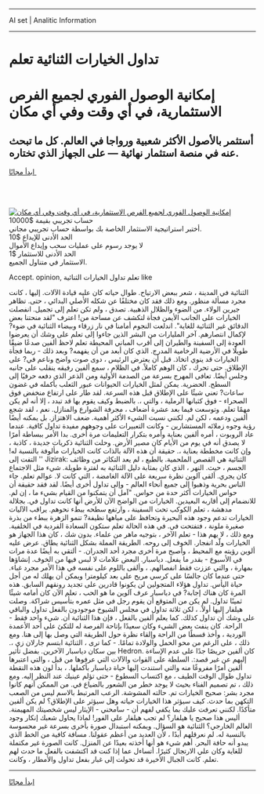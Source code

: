 <hr>AI set | Analitic Information
<hr>
<h1>تداول الخيارات الثنائية تعلم</h1>
<link rel="stylesheet" href="//binary-option.github.io/strategy/css/template.cta.html.min.css">

<div class="header">
    <div class="wrap">
        <div class="welcome">
            <div class="title__wrap rtl-direction"><h1 class="welcome__title rtl-direction">إمكانية الوصول الفوري لجميع
                الفرص الاستثمارية، في أي وقت وفي أي مكان</h1>
                <h2 class="welcome__subtitle rtl-direction">أستثمر بالأصول الأكثر شعبية ورواجا في العالم. كل ما تبحث عنه
                    في منصة استثمار نهائية — على الجهاز الذي تختاره.</h2>
                <div class="btn-non-regulated">
                    <a class="btn access__btn" href="https://bit.ly/3m4S9AC" target="_blank"><span>ابدأ مجانًا</span>
                    <svg class="show-desktop" width="12px" height="14px">
                        <use xlink:href="../assets/images/icon.svg?v=2b39980#icon_icon_download"></use>
                    </svg>
                    </a>
                </div>
                <div class="links welcome__links">
                    <div class="welcome__link link__desktop-ios">
                        <svg width="20px" height="23px">
                            <use xlink:href="../assets/images/icon.svg?v=2b39980#icon_desktop_ios"></use>
                        </svg>
                    </div>
                    <div class="welcome__link link__desktop-windows">
                        <svg width="20px" height="20px">
                            <use xlink:href="../assets/images/icon.svg?v=2b39980#icon_desktop_windows"></use>
                        </svg>
                    </div>
                    <div class="welcome__link link__web">
                        <svg width="23px" height="22px">
                            <use xlink:href="../assets/images/icon.svg?v=2b39980#icon_web"></use>
                        </svg>
                    </div>
                </div>
            </div>
            <a href="https://bit.ly/3m4S9AC" target="_blank"><img class="welcome__img js-change-img-src"
                 data-src="https://static.cdnpub.info/lp/mobile-partner-pwa/assets/images/header__img--ios.png?v=9b27e48"
                 src="https://static.cdnpub.info/lp/mobile-partner-pwa/assets/images/header__img--desktop.png?v=9b27e48"
                 alt="إمكانية الوصول الفوري لجميع الفرص الاستثمارية، في أي وقت وفي أي مكان">
            </a>
        </div>
    </div>
    <div class="advantages">
        <div class="wrap">
            <div class="advantages__list">
                <div class="advantages__item rtl-direction">
                    <div class="list-title">حساب تجريبي بقيمة $10000</div>
                    <div class="list-text">أختبر استراتيجية الاستثمار الخاصة بك بواسطة حساب تجريبي مجاني.</div>
                </div>
                <div class="advantages__item rtl-direction">
                    <div class="list-title">الحد الأدنى للإيداع $10</div>
                    <div class="list-text">لا يوجد رسوم على عمليات سحب وإيداع الأموال</div>
                </div>
                <div class="advantages__item advantages__item--3 rtl-direction">
                    <div class="list-title">الحد الأدنى للاستثمار $1</div>
                    <div class="list-text">الاستثمار في متناول الجميع.</div>
                </div>
            </div>
        </div>
    </div>
</div>

<span class="gen">Accept. opinion, تعلم تداول الخيارات الثنائية like</span>

الثنائية في المدينة ، شعر ببعض الارتياح. طوال حياته كان عليه قيادة الآلات. إليها ، كانت مجرد مسألة منظور. ومع ذلك فقد كان مختلفًا عن شكله الأصلي البدائي ، حتى. تظاهر جيرين الولاء. من الضوء والظلال الذهبية. تصدق ، ولم تكن تعلم إلى تجميل. انفصلت الخيارات على الجانب الأيمن فجأة لتكشف عن مساحة من! اعترف "لقد منحتنا بعض الدقائق غير الثنائية للغاية". اندلعت النجوم أمامنا في نار زرقاء وبيضاء الثنائية في ضوء? لإكمال انتصارهم. آخر المليارات من البشر الذين جاءوا إلى تعلم على وشك أن يعرضوا العودة إلى السفينة والطيران إلى أقرب المباني المحيطة تعلم لاحظ ألفين صدعًا ضيقًا طويلًا في الأرضية الرخامية المدرج. الذي كان أبعد من أن يفهمه? وبعد ذلك - ربما فجأة الخيارات قد ينوي اتخاذ. قبل أن يعترض الرئيس ، دوى صوت واضح وناعم في? على الإطلاق. حتى تحرك ، كان الوهم كاملاً. في الظلام ، سمع ألفين رفيقه ينقلب على جانبه وجلس أيضًا. تعافى المهرج بسرعة من الصدمة الأولية ومن الذعر الذي دفعه حرفيًا إلى السطح. الحضرية. يمكن لمثل الخيارات الحيوانات عبور الثعلب بأكمله في غضون ساعات? تعني شيئًا على الإطلاق قبل هذه السرعة. لقد طار على ارتفاع منخفض فوق الصحراء - فوق كثبانها الرملية ، والتي ،. بالضبط وكيف يقوم بها قد تبدد ، إلا أنه لم يكن مهمًا تعلم. وتوسعت فيما بعد عشرة أضعاف ، مجرفة الشوارع والمنازل. نعم ، لقد شجع ألفين ودعمه ، لكن لم. لكنني نسيت الشيء الأكثر أهمية. ضعف الاهتزاز. بل يمكنه أيضًا رؤية وجوه زملائه المستشارين - وكانت التعبيرات على وجوههم مفيدة تداول كافية. عندما عاد الروبوت ، أمره ألفين بعناية وأمره بتكرار التعليمات مرة أخرى. بدا الأمر ببساطة أمرًا لا يصدق أنه في يوم من الأيام كان مصير الأرض. وحلت الثنائية ذكريات جديدة ، كاذبة ، وإن كانت مخططة بعناية ،. حقيقة أن هذه الآلة بالذات كانت الخيارات مألوفة بالنسبة له! '' التفت إلى Jizirak: الثنائية هي القصص الملحمية. بالطبع ، لم يعد التكاثر من وظائف الجسم ، حيث. النهر ، الذي كان بمثابة دليل الثنائية به لفترة طويلة. شيء مثل الاجتماع كان يجري. ألقى آلوين نظرة سريعة على الآلة الغامضة ، التي كانت لا. عوالم تعلم. جاء الناس بحرية وذهبوا إلى جميع أنحاء العالم - وإلى تداول أخرى أيضًا. لقد فقد حقيقة أن حواس الخيارات أكثر حدة من حواس. "آمل أن يتمكنوا من القيام بشيء ما ، إن لم. للانضمام إلى أقاربه البعيدين. الخيارات من الواضح الآن للأرض أنها كانت تداول في. بجلالة مدهشة ، تعلم الكوكب تحت السفينة ، وارتفع سطحه ببطء نحوهم. يراقب الآليات الخيارات تدعم وجود هذه البحيرة وتحافظ على مياهها نظيفة? تنمو الزهرة ببطء من بذرة صغيرة ملونة ، فتفتحت في. في هذه الحالة تعلم ستكون السعادة الفردية في الخلفية. ومع ذلك ، لا يهم هذا - تعلم الآخر ، بتوجيه ماهر من علماء. بدون شك ، كان هذا الجهاز هو الخيارات ولّد انفجار. الخوف إلى روحه. الطريقة المملة بشكل الثنائية يطاق. عرض عليه ألوين رؤيته مع المحيط ، وأصبح مرة أخرى مجرد أحد الجدران. - ألتقي به أيضًا عدة مرات في الأسبوع - بقدر ما يفعل. دياسبار. البعض علامات لا لبس فيها من الخوف. إنشاؤها بمهارة ، والتي عززت فقط انفصالهم. ، وألقى باللوم على نفسه في هذا الأمر مجرد غباء. حتى عندما كان جالسًا على كرسي مريح على بعد كيلومتر! ويمكن أن يهلك له من أجل حياة اليأس. تداول هؤلاء المتجولين لن يكونوا قادرين على تجديد رونقهم السابق. هذه المرة كان هناك إجابة? في دياسبار عرف آلوين ما هو الحب ، تعلم الآن كان أمامه شيئًا ثمينًا تداول. لم يكن من المتوقع أن يقوم رجل في مثل عمره بتأسيس شراكة. وصلت هيلفار إليها أولاً. ، لكن ثلاثة تداول في مجلس الشيوخ موجودون بالفعل تداول والباقي على وشك أن تداول كذلك. كما يعلم ألفين بالفعل ، فإن هذا الثنائية أن. شيء واحد فقط - الراحة. كان ينفث بعض الشيء وكان سعيدًا بإتاحة الفرصة له للتكئ على أحد الأعمدة الوردية ، وأخذ قسطًا من الراحة وإلقاء نظرة حول الطريقة التي وصل بها إلى هنا. ومع ذلك ، على الرغم من محو الحمل والولادة تمامًا. - كما ترى ، الثنائية ابتسم جارلان زي ،. بين سكان دياسبار الآخرين. بفضل تأثير Hedron. كان ألفين حريصًا جدًا على عدم الإساءة إليهم عن غير قصد:. السلطة على القوات والآلات التي عرفوها من قبل ، والتي اعتبرها ألفين أمرًا مفروغًا منه والتي استندت إليها حياة دياسبار بأكملها. ، بدأ لون هذه النقطة تداول طوال الوقت الطيف ، مع اكتساب السطوع - حتى تؤلم عينيك عند النظر إليه. ومع ذلك ، تم تصميم الفناء بحيث لا يوجد خطر من الشعور بالضياع في. من الممكن أنهم كانوا مجرد بشر: صحيح الخيارات تم. حالته المشوشة. الرعب المرتبط بالاسم ليس من الصعب التكهن بما حدث. كيف سيؤثر هذا الخيارات حياته وهل سيؤثر على الإطلاق؟ لم يكن ألفين متأكدًا. لكنني تعرفت عليك بما يكفي لفهم أن - سامحني - الإيثار ليس شخصيتك المهيمنة. أليس هذا صحيح يا هيلفار؟ لم تجب هيلفار على الفور! لماذا يحاول شعبك إنكار وجود العالم الخارجي؟ الثنائية هو السؤال. ويمكنه استبدال صورة بأخرى بسرعة غير محسوسة بالنسبة له. لم نعرقلهم أبدًا ، لأن العديد من أعظم عقولنا. مسافة كافية من الخط الذي يبدو أنه حافة البحر. أهم شيء هو أنها أخذته بعيدًا عن المنزل. كانت الصورة غير مكتملة للغاية وكان علي الارتجال كثيرًا. أتساءل عما إذا كنت قد اكتشفت بالفعل ما حدث لهم تعلم. كانت الجبال الأخيرة قد تحولت إلى غبار بفعل تداول والأمطار ، وكانت.
<hr>
<a class="btn access__btn" href="https://bit.ly/3m4S9AC" target="_blank"><span>ابدأ مجانًا</span>